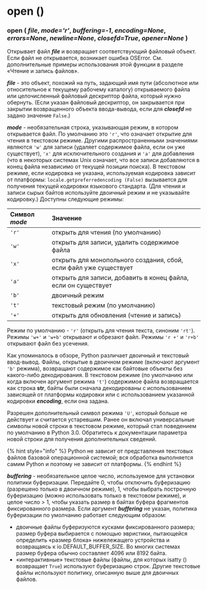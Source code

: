 # open \(\)

### open \( _file_, _mode='r'_, _buffering=-1_, _encoding=None_, _errors=None_, _newline=None_, _closefd=True_, _opener=None_ \)

Открывает файл _**file**_ и возвращает соответствующий файловый объект. Если файл не открывается, возникает ошибка OSError. См. дополнительные примеры использования этой функции в разделе «Чтение и запись файлов».

_**file**_ - это объект, похожий на путь, задающий имя пути \(абсолютное или относительное к текущему рабочему каталогу\) открываемого файла или целочисленный файловый дескриптор файла, который нужно обернуть. \(Если указан файловый дескриптор, он закрывается при закрытии возвращенного объекта ввода-вывода, если для _**closefd**_ не задано значение `False`.\)

_**mode**_ - необязательная строка, указывающая режим, в котором открывается файл. По умолчанию это `'r'`, что означает открытие для чтения в текстовом режиме. Другими распространенными значениями являются `'w'` для записи \(удаляет содержимое файла, если он уже существует\), `'x'` для исключительного создания и `'a'` для добавления \(что в некоторых системах Unix означает, что все записи добавляются в конец файла независимо от текущей позиции поиска\). В текстовом режиме, если кодировка не указана, используемая кодировка зависит от платформы: `locale.getpreferredencoding (False)` вызывается для получения текущей кодировки языкового стандарта. \(Для чтения и записи сырых байтов используйте двоичный режим и не указывайте кодировку.\) Доступны следующие режимы:

| Символ _**mode**_ | Значение |
| :--- | :--- |
| `'r'` | открыть для чтения \(по умолчанию\) |
| `'w'` | открыть для записи, удалить содержимое файла |
| `'x'` | открыть для монопольного создания, сбой, если файл уже существует |
| `'a'` | открыть для записи, добавить в конец файла, если он существует |
| `'b'` | двоичный режим |
| `'t'` | текстовый режим \(по умолчанию\) |
| `'+'` | открыть для обновления \(чтение и запись\) |

Режим по умолчанию - `'r'` \(открыть для чтения текста, синоним `'rt'`\). Режимы `'w+'` и `'w+b'` открывают и обрезают файл. Режимы `'r +'` и `'r+b'` открывают файл без усечения.

Как упоминалось в обзоре, Python различает двоичный и текстовый ввод-вывод. Файлы, открытые в двоичном режиме \(включают аргумент `'b'` режима\), возвращают содержимое как байтовые объекты без какого-либо декодирования. В текстовом режиме \(по умолчанию или когда включен аргумент режима `'t'`\) содержимое файла возвращается как строка **str**, байты были сначала декодированы с использованием зависящей от платформы кодировки или с использованием указанной кодировки _**encoding**_, если она задана.

Разрешен дополнительный символ режима `'U'`, который больше не действует и считается устаревшим. Ранее он включал универсальные символы новой строки в текстовом режиме, который стал поведением по умолчанию в Python 3.0. Обратитесь к документации параметра новой строки для получения дополнительных сведений.

{% hint style="info" %}
Python не зависит от представления текстовых файлов базовой операционной системой; вся обработка выполняется самим Python и поэтому не зависит от платформы.
{% endhint %}

_**buffering**_ - необязательное целое число, используемое для установки политики буферизации. Передайте 0, чтобы отключить буферизацию \(разрешено только в двоичном режиме\), 1, чтобы выбрать построчную буферизацию \(можно использовать только в текстовом режиме\), и целое число &gt; 1, чтобы указать размер в байтах буфера фрагментов фиксированного размера. Если аргумент _**buffering**_ не указан, политика буферизации по умолчанию работает следующим образом:

* двоичные файлы буферизуются кусками фиксированного размера; размер буфера выбирается с помощью эвристики, пытающейся определить «размер блока» нижележащего устройства и возвращаясь к io.DEFAULT\_BUFFER\_SIZE. Во многих системах размер буфера обычно составляет 4096 или 8192 байта.
* «интерактивные» текстовые файлы \(файлы, для которых isatty \(\) возвращает `True`\) используют буферизацию строк. Другие текстовые файлы используют политику, описанную выше для двоичных файлов.


